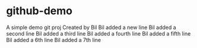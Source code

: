 # github-demo
A simple demo git proj
Created by Bil
Bil added a new line
Bil added a second line
Bil added a third line
Bil added a fourth line
Bil added a fifth line
Bil added a 6th line
Bil added a 7th line